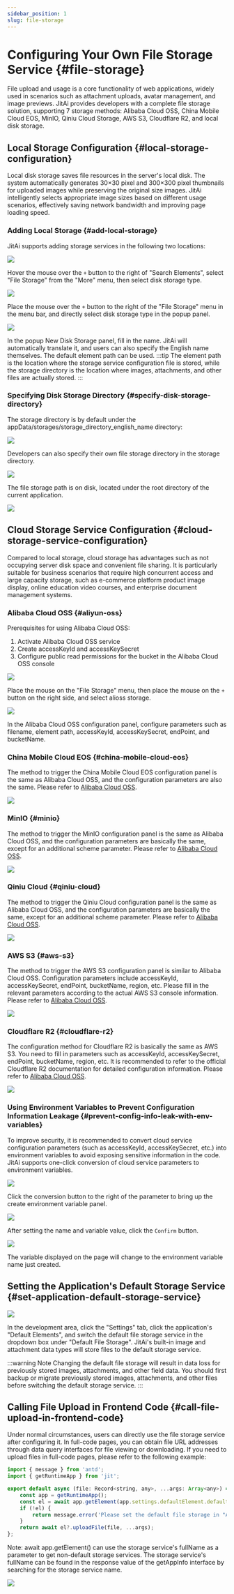 ```yaml
---
sidebar_position: 1
slug: file-storage
---
```


# Configuring Your Own File Storage Service {#file-storage}
File upload and usage is a core functionality of web applications, widely used in scenarios such as attachment uploads, avatar management, and image previews. JitAi provides developers with a complete file storage solution, supporting 7 storage methods: Alibaba Cloud OSS, China Mobile Cloud EOS, MinIO, Qiniu Cloud Storage, AWS S3, Cloudflare R2, and local disk storage.

## Local Storage Configuration {#local-storage-configuration}
Local disk storage saves file resources in the server's local disk. The system automatically generates 30×30 pixel and 300×300 pixel thumbnails for uploaded images while preserving the original size images. JitAi intelligently selects appropriate image sizes based on different usage scenarios, effectively saving network bandwidth and improving page loading speed.

### Adding Local Storage {#add-local-storage}
JitAi supports adding storage services in the following two locations:

![](./img/1/2025-08-28-14-04-15.png)

Hover the mouse over the `+` button to the right of "Search Elements", select "File Storage" from the "More" menu, then select disk storage type.

![](./img/1/2025-08-28-14-13-19.png)

Place the mouse over the `+` button to the right of the "File Storage" menu in the menu bar, and directly select disk storage type in the popup panel.

![](./img/1/2025-08-28-15-52-02.png)

In the popup New Disk Storage panel, fill in the name. JitAi will automatically translate it, and users can also specify the English name themselves. The default element path can be used.
:::tip
The element path is the location where the storage service configuration file is stored, while the storage directory is the location where images, attachments, and other files are actually stored.
:::

### Specifying Disk Storage Directory {#specify-disk-storage-directory}
The storage directory is by default under the appData/storages/storage_directory_english_name directory:

![](./img/1/2025-08-28-14-36-52.png)

Developers can also specify their own file storage directory in the storage directory.

![](./img/1/2025-08-28-14-42-22.png)

The file storage path is on disk, located under the root directory of the current application.

![](./img/1/2025-08-28-14-44-29.png)

## Cloud Storage Service Configuration {#cloud-storage-service-configuration}
Compared to local storage, cloud storage has advantages such as not occupying server disk space and convenient file sharing. It is particularly suitable for business scenarios that require high concurrent access and large capacity storage, such as e-commerce platform product image display, online education video courses, and enterprise document management systems.

### Alibaba Cloud OSS {#aliyun-oss} 
Prerequisites for using Alibaba Cloud OSS:
1. Activate Alibaba Cloud OSS service
2. Create accessKeyId and accessKeySecret
3. Configure public read permissions for the bucket in the Alibaba Cloud OSS console

![](./img/1/2025-08-28-15-04-57.png)

Place the mouse on the "File Storage" menu, then place the mouse on the `+` button on the right side, and select alioss storage.

![](./img/1/2025-08-28-15-06-21.png)

In the Alibaba Cloud OSS configuration panel, configure parameters such as filename, element path, accessKeyId, accessKeySecret, endPoint, and bucketName.

### China Mobile Cloud EOS {#china-mobile-cloud-eos}
The method to trigger the China Mobile Cloud EOS configuration panel is the same as Alibaba Cloud OSS, and the configuration parameters are also the same. Please refer to [Alibaba Cloud OSS](#aliyun-oss).

![](./img/1/2025-08-28-15-24-50.png)

### MinIO {#minio}
The method to trigger the MinIO configuration panel is the same as Alibaba Cloud OSS, and the configuration parameters are basically the same, except for an additional scheme parameter. Please refer to [Alibaba Cloud OSS](#aliyun-oss).

![](./img/1/2025-08-28-15-30-20.png)
### Qiniu Cloud {#qiniu-cloud}
The method to trigger the Qiniu Cloud configuration panel is the same as Alibaba Cloud OSS, and the configuration parameters are basically the same, except for an additional scheme parameter. Please refer to [Alibaba Cloud OSS](#aliyun-oss).

![](./img/1/2025-08-28-15-31-17.png)

### AWS S3 {#aws-s3}

The method to trigger the AWS S3 configuration panel is similar to Alibaba Cloud OSS. Configuration parameters include accessKeyId, accessKeySecret, endPoint, bucketName, region, etc. Please fill in the relevant parameters according to the actual AWS S3 console information. Please refer to [Alibaba Cloud OSS](#aliyun-oss).

![](./img/1/awss3.png)

### Cloudflare R2 {#cloudflare-r2}

The configuration method for Cloudflare R2 is basically the same as AWS S3. You need to fill in parameters such as accessKeyId, accessKeySecret, endPoint, bucketName, region, etc. It is recommended to refer to the official Cloudflare R2 documentation for detailed configuration information. Please refer to [Alibaba Cloud OSS](#aliyun-oss).

![](./img/1/cloudflareR2.png)

### Using Environment Variables to Prevent Configuration Information Leakage {#prevent-config-info-leak-with-env-variables}
To improve security, it is recommended to convert cloud service configuration parameters (such as accessKeyId, accessKeySecret, etc.) into environment variables to avoid exposing sensitive information in the code. JitAi supports one-click conversion of cloud service parameters to environment variables.

![](./img/1/2025-08-28-15-16-32.png)

Click the conversion button to the right of the parameter to bring up the create environment variable panel.

![](./img/1/2025-08-28-15-19-41.png)

After setting the name and variable value, click the `Confirm` button.

![](./img/1/2025-08-28-15-20-32.png)

The variable displayed on the page will change to the environment variable name just created.

## Setting the Application's Default Storage Service {#set-application-default-storage-service}
![](./img/1/2025-08-28-14-47-53.png)

In the development area, click the "Settings" tab, click the application's "Default Elements", and switch the default file storage service in the dropdown box under "Default File Storage". JitAi's built-in image and attachment data types will store files to the default storage service.

:::warning Note
Changing the default file storage will result in data loss for previously stored images, attachments, and other field data. You should first backup or migrate previously stored images, attachments, and other files before switching the default storage service.
:::

## Calling File Upload in Frontend Code {#call-file-upload-in-frontend-code}
Under normal circumstances, users can directly use the file storage service after configuring it.
In full-code pages, you can obtain file URL addresses through data query interfaces for file viewing or downloading.
If you need to upload files in full-code pages, please refer to the following example:

```javascript
import { message } from 'antd';
import { getRuntimeApp } from 'jit';

export default async (file: Record<string, any>, ...args: Array<any>) => {
    const app = getRuntimeApp();
    const el = await app.getElement(app.settings.defaultElement.defaultStorage);
    if (!el) {
        return message.error('Please set the default file storage in "Application Default Elements"');
    }
    return await el?.uploadFile(file, ...args);
};
```

Note: await app.getElement() can use the storage service's fullName as a parameter to get non-default storage services. The storage service's fullName can be found in the response value of the getAppInfo interface by searching for the storage service name.

![](./img/1/2025-08-28-17-36-57.png)

